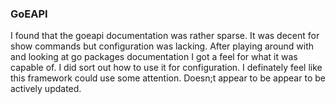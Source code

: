 ### GoEAPI
I found that the goeapi documentation was rather sparse. It was decent for show commands but configuration was lacking. After playing around with and looking at go packages documentation I got a feel for what it was capable of. I did sort out how to use it for configuration. I definately feel like this framework could use some attention. Doesn;t appear to be appear to be actively updated.
